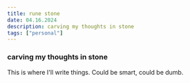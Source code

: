 ```yaml
---
title: rune stone
date: 04.16.2024
description: carving my thoughts in stone
tags: ["personal"]
---
```


### carving my thoughts in stone

This is where I'll write things. Could be smart, could be dumb.